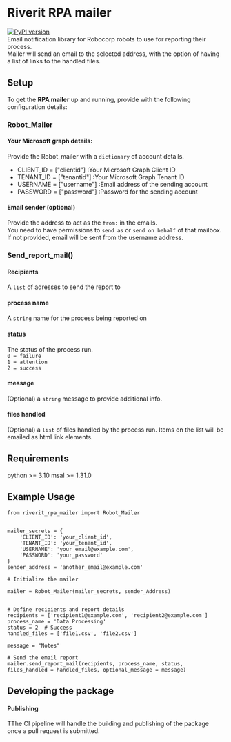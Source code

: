 # Riverit RPA mailer

[![PyPI version](https://badge.fury.io/py/riverit-rpa-mailer.svg)](https://badge.fury.io/py/riverit-rpa-mailer)  
Email notification library for Robocorp robots to use for reporting their process.  
Mailer will send an email to the selected address, with the option of having a list of links to the handled files.

## Setup

To get the **RPA mailer** up and running, provide with the following configuration details:


### Robot_Mailer

#### Your Microsoft graph details:

Provide the Robot_mailer with a `dictionary` of account details.

- CLIENT_ID = ["clientid"] :Your Microsoft Graph Client ID
- TENANT_ID = ["tenantid"] :Your Microsoft Graph Tenant ID
- USERNAME = ["username"] :Email address of the sending account
- PASSWORD = ["password"] :Password for the sending account

#### Email sender (optional)

Provide the address to act as the `from:` in the emails.  
You need to have permissions to `send as` or `send on behalf` of that mailbox.  
If not provided, email will be sent from the username address.

### Send_report_mail()


#### Recipients

A `list` of adresses to send the report to

#### process name

A `string` name for the process being reported on

#### status


The status of the process run.  
`0 = failure`  
`1 = attention`  
`2 = success`


#### message 

(Optional) a `string` message to provide additional info.

#### files handled

(Optional) a `list` of files handled by the process run. Items on the list will be emailed as html link elements.

## Requirements

python >= 3.10
msal >= 1.31.0

## Example Usage

```
from riverit_rpa_mailer import Robot_Mailer


mailer_secrets = {
    'CLIENT_ID': 'your_client_id',
    'TENANT_ID': 'your_tenant_id',
    'USERNAME': 'your_email@example.com',
    'PASSWORD': 'your_password'
}
sender_address = 'another_email@example.com'

# Initialize the mailer

mailer = Robot_Mailer(mailer_secrets, sender_Address)


# Define recipients and report details
recipients = ['recipient1@example.com', 'recipient2@example.com']
process_name = 'Data Processing'
status = 2  # Success
handled_files = ['file1.csv', 'file2.csv']

message = "Notes"

# Send the email report
mailer.send_report_mail(recipients, process_name, status, files_handled = handled_files, optional_message = message)
```
## Developing the package

#### Publishing

TThe CI pipeline will handle the building and publishing of the package once a pull request is submitted.

